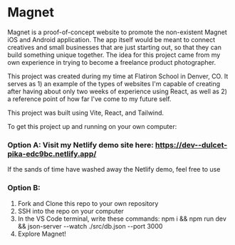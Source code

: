 # Magnet

Magnet is a proof-of-concept website to promote the non-existent Magnet iOS and Android application. The app itself would be meant to connect creatives and small businesses that are just starting out, so that they can build something unique together. The idea for this project came from my own experience in trying to become a freelance product photographer.

This project was created during my time at Flatiron School in Denver, CO. It serves as 1) an example of the types of websites I'm capable of creating after having about only two weeks of experience using React, as well as 2) a reference point of how far I've come to my future self.

This project was built using Vite, React, and Tailwind.

To get this project up and running on your own computer:

### Option A: Visit my Netlify demo site here: https://dev--dulcet-pika-edc9bc.netlify.app/

If the sands of time have washed away the Netlify demo, feel free to use

### Option B:

1. Fork and Clone this repo to your own repository
2. SSH into the repo on your computer
3. In the VS Code terminal, write these commands:
   npm i && npm run dev && json-server --watch ./src/db.json --port 3000
4. Explore Magnet!
